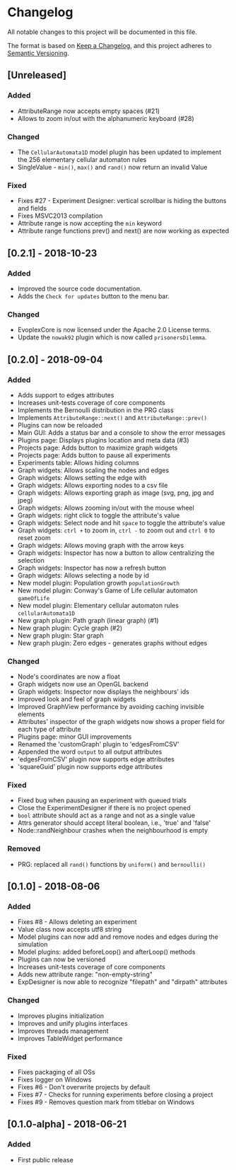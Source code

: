 # Changelog
All notable changes to this project will be documented in this file.

The format is based on [Keep a Changelog](https://keepachangelog.com/en/1.0.0/),
and this project adheres to [Semantic Versioning](https://semver.org/spec/v2.0.0.html).

## [Unreleased]
### Added
- AttributeRange now accepts empty spaces (#21)
- Allows to zoom in/out with the alphanumeric keyboard (#28)

### Changed
- The `CellularAutomata1D` model plugin has been updated to implement the 256 elementary cellular automaton rules
- SingleValue - `min()`, `max()` and `rand()` now return an invalid Value

### Fixed
- Fixes #27 - Experiment Designer: vertical scrollbar is hiding the buttons and fields
- Fixes MSVC2013 compilation
- Attribute range is now accepting the `min` keyword
- Attribute range functions prev() and next() are now working as expected

## [0.2.1] - 2018-10-23
### Added
- Improved the source code documentation.
- Adds the `Check for updates` button to the menu bar.

### Changed
- EvoplexCore is now licensed under the Apache 2.0 License terms.
- Update the `nowak92` plugin which is now called `prisonersDilemma`.

## [0.2.0] - 2018-09-04
### Added
- Adds support to edges attributes
- Increases unit-tests coverage of core components
- Implements the Bernoulli distribution in the PRG class
- Implements `AttributeRange::next()` and `AttributeRange::prev()`
- Plugins can now be reloaded
- Main GUI: Adds a status bar and a console to show the error messages
- Plugins page: Displays plugins location and meta data (#3)
- Projects page: Adds button to maximize graph widgets
- Projects page: Adds button to pause all experiments
- Experiments table: Allows hiding columns
- Graph widgets: Allows scaling the nodes and edges
- Graph widgets: Allows setting the edge with
- Graph widgets: Allows exporting nodes to a csv file
- Graph widgets: Allows exporting graph as image (svg, png, jpg and jpeg)
- Graph widgets: Allows zooming in/out with the mouse wheel
- Graph widgets: right click to toggle the attribute's value
- Graph widgets: Select node and hit `space` to toggle the attribute's value
- Graph widgets: `ctrl +` to zoom in, `ctrl -` to zoom out and `ctrl 0` to reset zoom
- Graph widgets: Allows moving graph with the arrow keys
- Graph widgets: Inspector has now a button to allow centralizing the selection
- Graph widgets: Inspector has now a refresh button
- Graph widgets: Allows selecting a node by id
- New model plugin: Population growth `populationGrowth`
- New model plugin: Conway's Game of Life cellular automaton `gameOfLife`
- New model plugin: Elementary cellular automaton rules `cellularAutomata1D`
- New graph plugin: Path graph (linear graph) (#1)
- New graph plugin: Cycle graph (#2)
- New graph plugin: Star graph
- New graph plugin: Zero edges - generates graphs without edges

### Changed
- Node's coordinates are now a float
- Graph widgets now use an OpenGL backend
- Graph widgets: Inspector now displays the neighbours' ids
- Improved look and feel of graph widgets
- Improved GraphView performance by avoiding caching invisible elements
- Attributes' inspector of the graph widgets now shows a proper field for each type of attribute
- Plugins page: minor GUI improvements
- Renamed the 'customGraph' plugin to 'edgesFromCSV'
- Appended the word `output` to all output attributes
- 'edgesFromCSV' plugin now supports edge attributes
- 'squareGuid' plugin now supports edge attributes

### Fixed
- Fixed bug when pausing an experiment with queued trials
- Close the ExperimentDesigner if there is no project opened
- `bool` attribute should act as a range and not as a single value
- Attrs generator should accept literal boolean, i.e., 'true' and 'false'
- Node::randNeighbour crashes when the neighbourhood is empty

### Removed
- PRG: replaced all `rand()` functions by `uniform()` and `bernoulli()`

## [0.1.0] - 2018-08-06
### Added
- Fixes #8 - Allows deleting an experiment
- Value class now accepts utf8 string
- Model plugins can now add and remove nodes and edges during the simulation
- Model plugins: added beforeLoop() and afterLoop() methods
- Plugins can now be versioned
- Increases unit-tests coverage of core components
- Adds new attribute range: "non-empty-string"
- ExpDesigner is now able to recognize "filepath" and "dirpath" attributes

### Changed
- Improves plugins initialization
- Improves and unify plugins interfaces
- Improves threads management
- Improves TableWidget performance

### Fixed
- Fixes packaging of all OSs
- Fixes logger on Windows
- Fixes #6 - Don't overwrite projects by default
- Fixes #7 - Checks for running experiments before closing a project
- Fixes #9 - Removes question mark from titlebar on Windows

## [0.1.0-alpha] - 2018-06-21
### Added
- First public release

